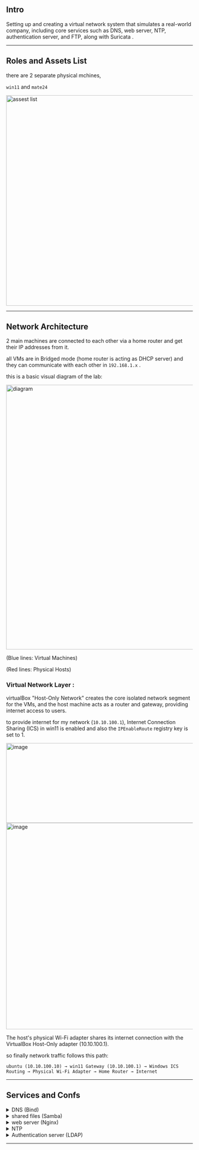 




## Intro

Setting up and creating a virtual network system that simulates a real-world company, including core services such as DNS, web server, NTP, authentication server, and FTP, along with Suricata .

----------------------------------------------------------------------

## Roles and Assets List

there are 2 separate physical mchines,

 `win11` and `mate24`
 

<img width="1390" height="567" alt="assest list" src="https://github.com/user-attachments/assets/d6e9776d-7bc1-4b5b-a198-0b1061191809" />



 
----------------------------------------------------------------------
## Network Architecture

2 main machines are connected to each other via a home router and get their IP addresses from it.

all VMs are in Bridged mode (home router is acting as DHCP server) and they can communicate with each other in `192.168.1.x` .

this is a basic visual diagram of the lab:

<img width="1782" height="713" alt="diagram" src="https://github.com/user-attachments/assets/0cda909a-a3c1-4b52-9b24-6f4b5ac85714" />

(Blue lines: Virtual Machines)

(Red lines: Physical Hosts)



### Virtual Network Layer :

virtualBox "Host-Only Network" creates the core isolated network segment for the VMs, and the host machine acts as a router and gateway, providing internet access to users.

to provide internet for my network (`10.10.100.1`), Internet Connection Sharing (ICS) in win11 is enabled and also the `IPEnableRoute` registry key is set to 1.



<img width="1025" height="215" alt="image" src="https://github.com/user-attachments/assets/02cd9b9a-51dd-4427-9602-98984388858c" />



<img width="935" height="556" alt="image" src="https://github.com/user-attachments/assets/c942ce23-607b-47a2-9937-3d8012d89964" />


The host's physical Wi-Fi adapter shares its internet connection with the VirtualBox Host-Only adapter (10.10.100.1).

so finally network traffic follows this path:

`ubuntu (10.10.100.10) → win11 Gateway (10.10.100.1) → Windows ICS Routing → Physical Wi-Fi Adapter → Home Router → Internet` 



----------------------------------------------------------------------
## Services and Confs
<details>
<summary>DNS (Bind)</summary>
  
- create zone


</details>

<details>
<summary>shared files (Samba)</summary>
  
- Configure `/etc/samba/smb.conf` to create a shared directory.

- Set up user accounts and permissions for accessing the shared folder.

- Ensure the Samba service is running and enabled to start on boot.


  
- create zone

- create db files

</details>

<details>
  
<summary>web server (Nginx)</summary>
  
- create zone

- create db files

</details>

<details>
  
<summary>NTP</summary>
  
- create zone

- create db files

</details>

<details>
  
<summary>Authentication server (LDAP)</summary>
  
- create zone

- create db files

</details>


----------------------------------------------------------------------
